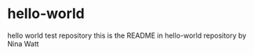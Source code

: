# hello-world
hello world test repository
this is the README in hello-world repository by Nina Watt
